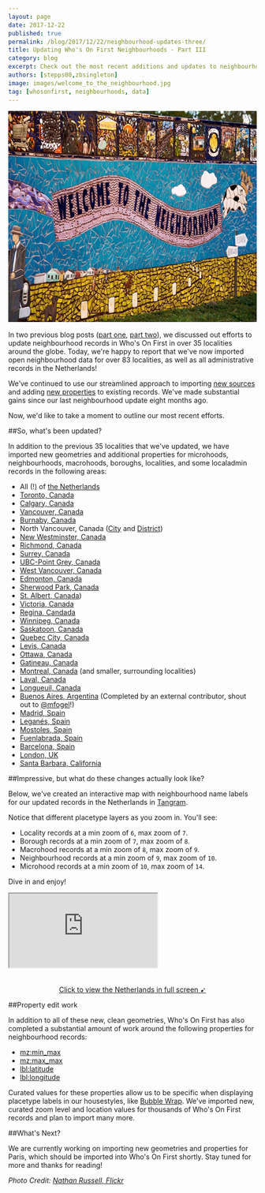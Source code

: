 ```yaml
---
layout: page
date: 2017-12-22
published: true
permalink: /blog/2017/12/22/neighbourhood-updates-three/
title: Updating Who's On First Neighbourhoods - Part III
category: blog
excerpt: Check out the most recent additions and updates to neighbourhoods in WOF!
authors: [stepps00,zbsingleton]
image: images/welcome_to_the_neighbourhood.jpg
tag: [whosonfirst, neighbourhoods, data]
---
```


<div style="margin: 0 auto;">
<a href="images/welcome_to_the_neighbourhood.jpg"><img src="images/welcome_to_the_neighbourhood.jpg" height="428" width="640" /></a>
</div>

In two previous blog posts ([part one](https://mapzen.com/blog/sf-neighbourhood-updates/), [part two](https://mapzen.com/blog/neighbourhood-updates-two/)), we discussed out efforts to update neighbourhood records in Who's On First in over 35 localities around the globe. Today, we're happy to report that we've now imported open neighbourhood data for over 83 localities, as well as all administrative records in the Netherlands!

We’ve continued to use our streamlined approach to importing [new sources](https://github.com/whosonfirst/whosonfirst-sources/tree/master/sources) and adding [new properties](https://github.com/whosonfirst/whosonfirst-properties/tree/master/aliases) to existing records. We've made substantial gains since our last neighbourhood update eight months ago. 

Now, we'd like to take a moment to outline our most recent efforts.


##So, what's been updated?

In addition to the previous 35 localities that we've updated, we have imported new geometries and additional properties for microhoods, neighbourhoods, macrohoods, boroughs, localities, and some localadmin records in the following areas:

- All (!) of [the Netherlands](https://whosonfirst.mapzen.com/spelunker/download/85633337/)
- [Toronto, Canada](https://whosonfirst.mapzen.com/spelunker/download/101735835/)
- [Calgary, Canada](https://whosonfirst.mapzen.com/spelunker/download/890458845/)
- [Vancouver, Canada](https://whosonfirst.mapzen.com/spelunker/download/101741075/)
- [Burnaby, Canada](https://whosonfirst.mapzen.com/spelunker/download/101741055/)
- North Vancouver, Canada ([City](https://whosonfirst.mapzen.com/spelunker/download/101741057/) and [District](https://whosonfirst.mapzen.com/spelunker/download/101741071/))
- [New Westminster, Canada](https://whosonfirst.mapzen.com/spelunker/download/101741077/)
- [Richmond, Canada](https://whosonfirst.mapzen.com/spelunker/download/101741081/)
- [Surrey, Canada](https://whosonfirst.mapzen.com/spelunker/download/101741073/)
- [UBC-Point Grey, Canada](https://whosonfirst.mapzen.com/spelunker/download/1108951499/)
- [West Vancouver, Canada](https://whosonfirst.mapzen.com/spelunker/download/101741069/)
- [Edmonton, Canada](https://whosonfirst.mapzen.com/spelunker/download/890458485/)
- [Sherwood Park, Canada](https://whosonfirst.mapzen.com/spelunker/download/890456619/)
- [St. Albert, Canada](https://whosonfirst.mapzen.com/spelunker/download/890458621/))
- [Victoria, Canada](https://whosonfirst.mapzen.com/spelunker/download/101740879/)
- [Regina, Candada](https://whosonfirst.mapzen.com/spelunker/download/101739917/)
- [Winnipeg, Canada](https://whosonfirst.mapzen.com/spelunker/download/101734959/)
- [Saskatoon, Canada](https://whosonfirst.mapzen.com/spelunker/download/101740015/)
- [Quebec City, Canada](https://whosonfirst.mapzen.com/spelunker/download/101737491/)
- [Levis, Canada](https://whosonfirst.mapzen.com/spelunker/download/101737987/)
- [Ottawa, Canada](https://whosonfirst.mapzen.com/spelunker/download/101735873/)
- [Gatineau, Canada](https://whosonfirst.mapzen.com/spelunker/download/101737759/)
- [Montreal, Canada](https://whosonfirst.mapzen.com/spelunker/download/101736545/) (and smaller, surrounding localities)
- [Laval, Canada](https://whosonfirst.mapzen.com/spelunker/download/101737759/)
- [Longueuil, Canada](https://whosonfirst.mapzen.com/spelunker/download/101738793/)
- [Buenos Aires, Argentina](https://whosonfirst.mapzen.com/spelunker/download/421174285/) (Completed by an external contributor, shout out to [@mfogel](https://www.github.com/mfogel)!)
- [Madrid, Spain](https://whosonfirst.mapzen.com/spelunker/download/101748283/) 
- [Leganés, Spain](https://whosonfirst.mapzen.com/spelunker/download/101748281/)
- [Mostoles, Spain](https://whosonfirst.mapzen.com/spelunker/download/101748289/)
- [Fuenlabrada, Spain](https://whosonfirst.mapzen.com/spelunker/download/101748297/)
- [Barcelona, Spain](https://whosonfirst.mapzen.com/spelunker/download/101748323/)
- [London, UK](https://whosonfirst.mapzen.com/spelunker/download/101750367/)
- [Santa Barbara, California](https://whosonfirst.mapzen.com/spelunker/download/85921779/)

##Impressive, but what do these changes actually look like?

Below, we've created an interactive map with neighbourhood name labels for our updated records in the Netherlands in [Tangram](https://mapzen.com/tangram/play/). 

Notice that different placetype layers as you zoom in. You'll see:

- Locality records at a min zoom of `6`, max zoom of `7`.
- Borough records at a min zoom of `7`, max zoom of `8`.
- Macrohood records at a min zoom of `8`, max zoom of `9`.
- Neighbourhood records at a min zoom of `9`, max zoom of `10`.
- Microhood records at a min zoom of `10`, max zoom of `14`.

Dive in and enjoy!

<div class="demo-wrapper" id="refillcycle";">
<div id=screenshot></div>
<iframe src="https://tangrams.github.io/tangram-frame/?noscroll&url=https://mapzen-assets.s3.amazonaws.com/images/neighbourhood-updates-III/netherlands_admin.yaml#6.75/52.278/5.553"></iframe>
</div>
<p style="text-align: center"  class='caption'><br><a style="font-weight:normal"href="https://tangrams.github.io/tangram-frame/?url=https://mapzen-assets.s3.amazonaws.com/images/neighbourhood-updates-III/netherlands_admin.yaml#6.75/52.278/5.553">Click to view the Netherlands in full screen ➹</a> <br></p>

##Property edit work

In addition to all of these new, clean geometries, Who's On First has also completed a substantial amount of work around the following properties for neighbourhood records:

- [mz:min_max](https://github.com/whosonfirst/whosonfirst-properties/blob/master/properties/mz/min_zoom.json)
- [mz:max_max](https://github.com/whosonfirst/whosonfirst-properties/blob/master/properties/mz/max_zoom.json)
- [lbl:latitude](https://github.com/whosonfirst/whosonfirst-properties/blob/master/properties/lbl/latitude.json)
- [lbl:longitude](https://github.com/whosonfirst/whosonfirst-properties/blob/master/properties/lbl/longitude.json)

Curated values for these properties allow us to be specific when displaying placetype labels in our housestyles, like [Bubble Wrap](https://mapzen.com/products/maps/bubble-wrap/#lat=37.7611&lng=-122.4419&z=13.0250). We've imported new, curated zoom level and location values for thousands of Who's On First records and plan to import many more.

##What's Next?

We are currently working on importing new geometries and properties for Paris, which should be imported into Who's On First shortly. Stay tuned for more and thanks for reading!

_Photo Credit: [Nathan Russell, Flickr](https://flic.kr/p/51Rkya)_
